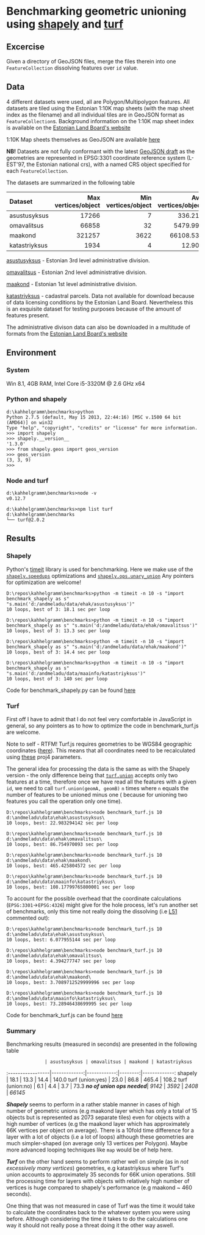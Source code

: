 # Benchmarking geometric unioning using [shapely](https://github.com/Toblerity/Shapely) and [turf](https://github.com/Turfjs/turf)

## Excercise

Given a directory of GeoJSON files, merge the files therein into one 
`FeatureCollection` dissolving features over `id` value.

## Data

4 different datasets were used, all are Polygon/Multipolygon features. All 
datasets are tiled using the Estonian 1:10K map sheets (with the map sheet 
index as the filename) and all individual tiles are in GeoJSON format as 
`FeatureCollection`s. Background information on the 1:10K map sheet index
is available on the [Estonian Land Board's website](http://geoportaal.maaamet.ee/eng/Maps-and-Data/Coordinate-Systems-and-Map-Sheet-Indexes/Map-Sheet-Indexes-p359.html)

1:10K Map sheets themselves as GeoJSON are available [here](https://raw.githubusercontent.com/tkardi/data/master/base/epk10k.json)

__NB!__ 
Datasets are not fully conformant with the latest [GeoJSON draft](https://tools.ietf.org/html/draft-butler-geojson-05) 
as the geometries are represented in EPSG:3301 coordinate reference system 
(L-EST'97, the Estonian national crs), with a named CRS object specified for
each `FeatureCollection`.

The datasets are summarized in the following table

Dataset | Max vertices/object | Min vertices/object | Avg vertices/object | Total vertices/layer | Objects/layer
:-------|-----------------:|-----------------:|-----------------:|------------------:|-------------:
asustusyksus|17266|7|336.216|1584249|4712
omavalitsus|66858|32|5479.991|1167238|213
maakond|321257|3622|66108.533|991628|15
katastriyksus|1934|4|12.905|7952239|616199

[asustusyksus](https://github.com/tkardi/data/tree/master/ehak/asustusyksus) - Estonian 
3rd level administrative division.

[omavalitsus](https://github.com/tkardi/data/tree/master/ehak/omavalitsus) - Estonian
2nd level administrative division.

[maakond](https://github.com/tkardi/data/tree/master/ehak/maakond) - Estonian 1st level
administrative division.

[katastriyksus](https://) - cadastral parcels. Data not available for download
because of data licensing conditions by the Estonian Land Board. Nevertheless 
this is an exquisite dataset for testing purposes because of the amount of
features present.

The administrative divison data can also be downloaded in a multitude of formats
from the [Estonian Land Board's website](http://geoportaal.maaamet.ee/eng/Maps-and-Data/Administrative-and-Settlement-Division-p312.html)

## Environment

### System

Win 8.1, 4GB RAM, Intel Core i5-3320M @ 2.6 GHz x64

### Python and shapely

    d:\kahhelgramm\benchmarks>python
    Python 2.7.5 (default, May 15 2013, 22:44:16) [MSC v.1500 64 bit (AMD64)] on win32
    Type "help", "copyright", "credits" or "license" for more information.
    >>> import shapely
    >>> shapely.__version__
    '1.3.0'
    >>> from shapely.geos import geos_version
    >>> geos_version
    (3, 3, 9)
    >>>

### Node and turf

    d:\kahhelgramm\benchmarks>node -v
    v0.12.7

    d:\kahhelgramm\benchmarks>npm list turf
    d:\kahhelgramm\benchmarks
    └── turf@2.0.2


## Results

### Shapely

Python's [timeit](https://docs.python.org/2/library/timeit.html) library is 
used for benchmarking. Here we make use of the [`shapely.speedups`](http://toblerity.org/shapely/manual.html#performance) 
optimizations and [`shapely.ops.unary_union`](http://toblerity.org/shapely/manual.html#shapely.ops.unary_union)
Any pointers for optimization are welcome!

    D:\repos\kahhelgramm\benchmarks>python -m timeit -n 10 -s "import benchmark_shapely as s" "s.main('d:/andmeladu/data/ehak/asustusyksus')"
    10 loops, best of 3: 18.1 sec per loop

    D:\repos\kahhelgramm\benchmarks>python -m timeit -n 10 -s "import benchmark_shapely as s" "s.main('d:/andmeladu/data/ehak/omavalitsus')"
    10 loops, best of 3: 13.3 sec per loop

    D:\repos\kahhelgramm\benchmarks>python -m timeit -n 10 -s "import benchmark_shapely as s" "s.main('d:/andmeladu/data/ehak/maakond')"
    10 loops, best of 3: 14.4 sec per loop

    D:\repos\kahhelgramm\benchmarks>python -m timeit -n 10 -s "import benchmark_shapely as s" "s.main('d:/andmeladu/data/maainfo/katastriyksus')"
    10 loops, best of 3: 140 sec per loop

Code for benchmark_shapely.py can be found [here](benchmark_shapely.py)

### Turf

First off I have to admit that I do not feel very comfortable 
in JavaScript in general, so any pointers as to how to optimize 
the code in benchmark_turf.js are welcome.

Note to self - RTFM! Turf.js requires geometries to be WGS84 geographic 
coordinates ([here](http://turfjs.org/static/docs/)). This means that all 
coordinates need to be recalculated using [these](http://spatialreference.org/ref/epsg/3301/proj4/) 
proj4 parameters.

The general idea for processing the data is the same as with the Shapely 
version - the only difference being that [`turf.union`](http://turfjs.org/static/docs/module-turf_union.html)
accepts only two features at a time, therefore once we have read all
the features with a given `id`, we need to call `turf.union(geomA, geomB)`
`n` times where `n` equals the number of features to be unioned minus one (
because for unioning two features you call the operation only one time).

    D:\repos\kahhelgramm\benchmarks>node benchmark_turf.js 10 d:\andmeladu\data\ehak\asustusyksus\
    10 loops, best: 22.983294142 sec per loop

    D:\repos\kahhelgramm\benchmarks>node benchmark_turf.js 10 d:\andmeladu\data\ehak\omavalitsus\
    10 loops, best: 86.754970093 sec per loop

    D:\repos\kahhelgramm\benchmarks>node benchmark_turf.js 10 d:\andmeladu\data\ehak\maakond\
    10 loops, best: 465.425804572 sec per loop

    D:\repos\kahhelgramm\benchmarks>node benchmark_turf.js 10 d:\andmeladu\data\maainfo\katastriyksus\
    10 loops, best: 108.17799765800001 sec per loop

To account for the possible overhead that the coordinate calculations 
(`EPSG:3301`->`EPSG:4326`) might give for the hole process, let's run 
another set of benchmarks, only this time not really doing the
dissolving (i.e [L51](benchmark_turf.js#L51) commented out):

    D:\repos\kahhelgramm\benchmarks>node benchmark_turf.js 10 d:\andmeladu\data\ehak\asustusyksus\
    10 loops, best: 6.077955144 sec per loop

    D:\repos\kahhelgramm\benchmarks>node benchmark_turf.js 10 d:\andmeladu\data\ehak\omavalitsus\
    10 loops, best: 4.394277747 sec per loop

    D:\repos\kahhelgramm\benchmarks>node benchmark_turf.js 10 d:\andmeladu\data\ehak\maakond\
    10 loops, best: 3.7089712529999996 sec per loop

    D:\repos\kahhelgramm\benchmarks>node benchmark_turf.js 10 d:\andmeladu\data\maainfo\katastriyksus\
    10 loops, best: 73.28946438699995 sec per loop

Code for benchmark_turf.js can be found [here](benchmark_turf.js)

### Summary

Benchmarking results (measured in seconds) are presented in the following table

                  | asustusyksus | omavalitsus | maakond | katastriyksus 
:-----------------|-------------:|------------:|--------:|-------------:
shapely           |         18.1 |        13.3 |    14.4 |         140.0
turf (union:yes)  |         23.0 |        86.8 |   465.4 |         108.2 
turf (union:no)   |          6.1 |         4.4 |     3.7 |          73.3
__*no of union ops needed*__| _9142_ | _3592_ | _2408_ | _66145_ 

__*Shapely*__ seems to perform in a rather stable manner in cases of high 
number of geometric unions (e.g maakond layer which has only a total of 15 
objects but is represented as 2073 separate tiles) even for objects with 
a high number of vertices (e.g the maakond layer which has approximately 66K
vertices per object on average). There is a 10fold time difference for a layer 
with a lot of objects (i.e a lot of loops) although these geometries are much
simpler-shaped (on average only 13 vertices per Polygon). Maybe more advanced
looping techniques like `map` would be of help here.

__*Turf*__ on the other hand seems to perform rather well on simple (as in 
_not excessively many vertices_) geometries, e.g katastriyksus where Turf's 
union accounts to approximately 35 seconds for 66K union operations. Still 
the processing time for layers with objects with relatively high number of
vertices is huge compared to shapely's performance (e.g maakond ~ 460 
seconds). 

One thing that was not measured in case of Turf was the time it would take 
to calculate the coordinates back to the whatever system you were using 
before. Although considering the time it takes to do the calculations one
way it should not really pose a threat doing it the other way aswell.
